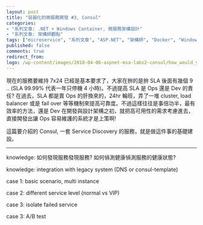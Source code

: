 ```yaml
---
layout: post
title: "容器化的微服務開發 #3, Consul"
categories:
- "系列文章: .NET + Windows Container, 微服務架構設計"
- "系列文章: 架構師觀點"
tags: ["microservice", "系列文章", "ASP.NET", "架構師", "Docker", "Windows Container", "DevOps", "Service Discovery", "Consul"]
published: false
comments: true
redirect_from:
logo: /wp-content/images/2018-04-06-aspnet-msa-labs2-consul/how_would_you_solve_the_icing_problem.png
---
```



現在的服務要維持 7x24 已經是基本要求了，大家在拚的是拚 SLA 後面有幾個 9 .. (SLA 99.99% 代表一年只停機 4 小時)。不過提高 SLA 是 Ops 還是 Dev 的責任? 在過去，SLA 都是賣 Ops 的肝換來的，24hr 輪班，弄了一堆 cluster, load balancer 或是 fail over 等等機制來提高可靠度。不過這樣往往是事倍功半，最有效率的方法，還是 Dev 在開發與設計架構之初，就把高可用性的需求考慮進去，直接開發出讓 Ops 容易維護的系統才是上策啊!

這篇要介紹的 Consul, 一套 Service Discovery 的服務，就是做這件事的基礎建設。




-----

knowledge: 如何發現服務發現服務? 如何偵測健康偵測服務的健康狀態?

knowledge: integration with legacy system (DNS or consul-template)

case 1: basic scenario, multi instance


case 2: different service level (normal vs VIP)

case 3: isolate failed service


case 3: A/B test


